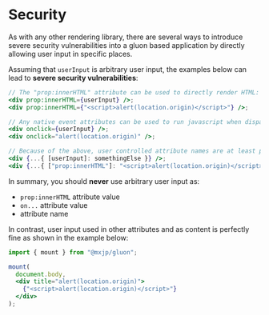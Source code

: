 # Security
As with any other rendering library, there are several ways to introduce severe security vulnerabilities into a gluon based application by directly allowing user input in specific places.

Assuming that `userInput` is arbitrary user input, the examples below can lead to **severe security vulnerabilities**:
```jsx
// The "prop:innerHTML" attribute can be used to directly render HTML:
<div prop:innerHTML={userInput} />;
<div prop:innerHTML={"<script>alert(location.origin)</script>"} />;

// Any native event attributes can be used to run javascript when dispatched:
<div onclick={userInput} />;
<div onclick="alert(location.origin)" />;

// Because of the above, user controlled attribute names are at least problematic:
<div {...{ [userInput]: somethingElse }} />;
<div {...{ ["prop:innerHTML"]: "<script>alert(location.origin)</script>" }} />;
```
In summary, you should **never** use arbitrary user input as:

+ `prop:innerHTML` attribute value
+ `on...` attribute value
+ attribute name

In contrast, user input used in other attributes and as content is perfectly fine as shown in the example below:
```jsx
import { mount } from "@mxjp/gluon";

mount(
  document.body,
  <div title="alert(location.origin)">
    {"<script>alert(location.origin)</script>"}
  </div>
);
```
